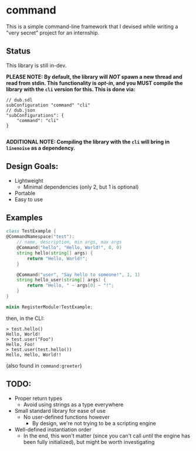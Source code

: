 # command
This is a simple command-line framework that I devised while writing a "very secret" project for an internship.

## Status
This library is still in-dev.

**PLEASE NOTE: By default, the library will *NOT* spawn a new thread and read from stdin. This functionality is *opt-in*, and you MUST compile the library with the `cli` version for this. This is done via:**
```
// dub.sdl
subConfiguration "command" "cli"
// dub.json
"subConfigurations": {
    "command": "cli"
}
    
```
**ADDITIONAL NOTE: Compiling the library with the `cli` will bring in `linenoise` as a dependency.** 

## Design Goals:
- Lightweight
    - Minimal dependencies (only 2, but 1 is optional)
- Portable
- Easy to use
## Examples
```d
class TestExample {
@CommandNamespace("test"):
    // name, description, min args, max args
    @Command("hello", "Hello, World!", 0, 0)
    string hello(string[] args) {
        return "Hello, World!";
    }

    @Command("user", "Say hello to someone!", 1, 1)
    string hello_user(string[] args) {
        return "Hello, " ~ args[0] ~ "!";
    }
}

mixin RegisterModule!TestExample;
```
then, in the CLI:
```
> test.hello()
Hello, World!
> test.user("Foo")
Hello, Foo!
> test.user(test.hello())
Hello, Hello, World!!
```
(also found in `command:greeter`)
## TODO:
- Proper return types
    - Avoid using strings as a type everywhere
- Small standard library for ease of use
    - No user-defined functions however
        - By design, we're not trying to be a scripting engine
- Well-defined instantiation order
    - In the end, this won't matter (since you can't call *until* the engine has been fully initialized), but might be worth investigating


